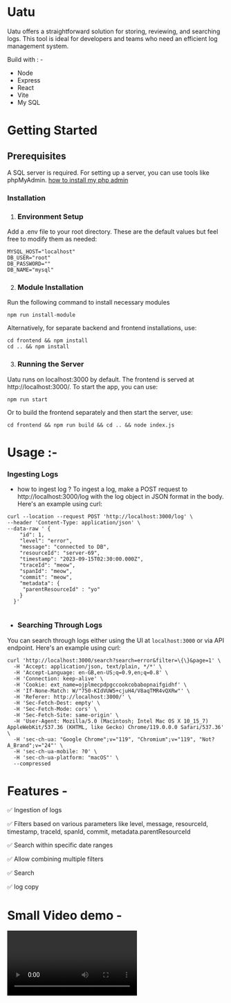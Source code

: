 # Uatu

Uatu offers a straightforward solution for storing, reviewing, and searching logs. This tool is ideal for developers and teams who need an efficient log management system.

Build with : - 
- Node
- Express
- React 
- Vite 
- My SQL

# Getting Started
## Prerequisites
A SQL server is required. For setting up a server, you can use tools like phpMyAdmin. [how to install my php admin](https://www.ionos.com/digitalguide/websites/web-development/install-phpmyadmin/)

### Installation

1. ### Environment Setup
Add a .env file to your root directory. These are the default values but feel free to modify them as needed:
```
MYSQL_HOST="localhost"
DB_USER="root"
DB_PASSWORD=""
DB_NAME="mysql"
```
2. ### Module Installation
Run the following command to install necessary modules
```
npm run install-module
```
Alternatively, for separate backend and frontend installations, use:
```
cd frontend && npm install 
cd .. && npm install
```
3. ### Running the Server
Uatu runs on localhost:3000 by default. The frontend is served at http://localhost:3000/. To start the app, you can use:
```
npm run start
```
Or to build the frontend separately and then start the server, use:
```
cd frontend && npm run build && cd .. && node index.js
```

# Usage :- 
### Ingesting Logs
- how to ingest log ?
To ingest a log, make a POST request to http://localhost:3000/log with the log object in JSON format in the body. Here's an example using curl:

```
curl --location --request POST 'http://localhost:3000/log' \
--header 'Content-Type: application/json' \
--data-raw ' {
    "id": 1,
    "level": "error",
    "message": "connected to DB",
    "resourceId": "server-69",
    "timestamp": "2023-09-15T02:30:00.000Z",
    "traceId": "meow",
    "spanId": "meow",
    "commit": "meow",
    "metadata": {
     "parentResourceId" : "yo"
    }
  }'
  
```

- ### Searching Through Logs
 You can search through logs either using the UI at ``` localhost:3000 ``` or via API endpoint. Here's an example using curl:
```
curl 'http://localhost:3000/search?search=error&filter=\{\}&page=1' \
  -H 'Accept: application/json, text/plain, */*' \
  -H 'Accept-Language: en-GB,en-US;q=0.9,en;q=0.8' \
  -H 'Connection: keep-alive' \
  -H 'Cookie: ext_name=ojplmecpdpgccookcobabopnaifgidhf' \
  -H 'If-None-Match: W/"750-KIdVUW5+cjuH4/V8aqTMR4vQXRw"' \
  -H 'Referer: http://localhost:3000/' \
  -H 'Sec-Fetch-Dest: empty' \
  -H 'Sec-Fetch-Mode: cors' \
  -H 'Sec-Fetch-Site: same-origin' \
  -H 'User-Agent: Mozilla/5.0 (Macintosh; Intel Mac OS X 10_15_7) AppleWebKit/537.36 (KHTML, like Gecko) Chrome/119.0.0.0 Safari/537.36' \
  -H 'sec-ch-ua: "Google Chrome";v="119", "Chromium";v="119", "Not?A_Brand";v="24"' \
  -H 'sec-ch-ua-mobile: ?0' \
  -H 'sec-ch-ua-platform: "macOS"' \
  --compressed
```


# Features -

✅ Ingestion of logs

✅ Filters based on various parameters like level, message, resourceId, timestamp, traceId, spanId, commit, metadata.parentResourceId

✅ Search within specific date ranges

✅ Allow combining multiple filters 

✅ Search 

✅ log copy

# Small Video demo - 

<Video src="./demo.mov" alt="demo video" >





